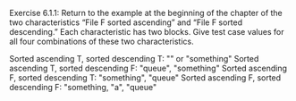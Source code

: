 Exercise 6.1.1: Return to the example at the beginning of the chapter of the two characteristics “File F sorted ascending” and “File F sorted descending.” 
Each characteristic has two blocks. Give test case values for all four combinations of these two characteristics.


Sorted ascending T, sorted descending T: "" or "something"
Sorted ascending T, sorted descending F: "queue", "something"
Sorted ascending F, sorted descending T: "something", "queue"
Sorted ascending F, sorted descending F: "something, "a", "queue"